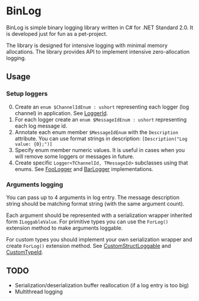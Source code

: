 # BinLog

BinLog is simple binary logging library written in C# for .NET Standard 2.0.
It is developed just for fun as a pet-project.

The library is designed for intensive logging with minimal memory allocations.
The library provides API to implement intensive zero-allocation logging.

## Usage

### Setup loggers

0. Create an `enum $ChannelIdEnum : ushort` representing each logger (log channel) in application.
See [LoggerId](BinLog.Tests/Impl/Loggers/LoggerId.cs).
0. For each logger create an `enum $MessageIdEnum : ushort` representing each log message id.
0. Annotate each enum member `$MessageIdEnum` with the `Description` attribute.
You can use format strings in description: `[Description("Log value: {0};")]`
0. Specify enum member numeric values. It is useful in cases when you will remove some loggers or messages in future.
0. Create specific `Logger<TChannelId, TMessageId>` subclasses using that enums.
See [FooLogger](BinLog.Tests/Impl/Loggers/FooLogger.cs) and [BarLogger](BinLog.Tests/Impl/Loggers/BarLogger.cs) implementations.

### Arguments logging

You can pass up to 4 arguments in log entry.
The message description string should be matching format string (with the same argument count).

Each argument should be represented with a serialization wrapper inherited form `ILoggableValue`.
For primitive types you can use the `ForLog()` extension method to make arguments loggable.

For custom types you should implement your own serialization wrapper and create `ForLog()` extension method.
See [CustomStructLoggable](BinLog.Tests/Impl/CustomStructLoggable.cs) and [CustomTypeId](BinLog.Tests/Impl/CustomTypeId.cs).

## TODO

- Serialization/deserialization buffer reallocation (if a log entry is too big)
- Multithread logging